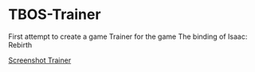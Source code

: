 # TBOS-Trainer
First attempt to create a game Trainer for the game The binding of Isaac: Rebirth

[Screenshot Trainer](https://github.com/xSillusx/TBOS-Trainer/blob/master/tbos-trainer%20screenshot.PNG)


